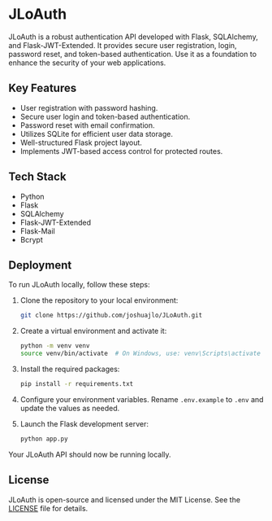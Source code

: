 # JLoAuth

JLoAuth is a robust authentication API developed with Flask, SQLAlchemy, and Flask-JWT-Extended. It provides secure user registration, login, password reset, and token-based authentication. Use it as a foundation to enhance the security of your web applications.

## Key Features

- User registration with password hashing.
- Secure user login and token-based authentication.
- Password reset with email confirmation.
- Utilizes SQLite for efficient user data storage.
- Well-structured Flask project layout.
- Implements JWT-based access control for protected routes.

## Tech Stack

- Python
- Flask
- SQLAlchemy
- Flask-JWT-Extended
- Flask-Mail
- Bcrypt

## Deployment

To run JLoAuth locally, follow these steps:

1. Clone the repository to your local environment:

   ```bash
   git clone https://github.com/joshuajlo/JLoAuth.git
   ```

2. Create a virtual environment and activate it:

   ```bash
   python -m venv venv
   source venv/bin/activate  # On Windows, use: venv\Scripts\activate
   ```

3. Install the required packages:

   ```bash
   pip install -r requirements.txt
   ```

4. Configure your environment variables. Rename `.env.example` to `.env` and update the values as needed.

5. Launch the Flask development server:

   ```bash
   python app.py
   ```

Your JLoAuth API should now be running locally.

## License

JLoAuth is open-source and licensed under the MIT License. See the [LICENSE](https://github.com/joshuajlo/JLoAuth/blob/main/LICENSE) file for details.
